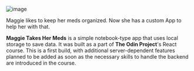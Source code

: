 
![image](https://user-images.githubusercontent.com/99130611/234059295-684b0d7f-d617-49b5-a64b-1b19f5b1dfa9.png)

Maggie likes to keep her meds organized. Now she has a custom App to help her with that.

<strong>Maggie Takes Her Meds</strong> is a simple notebook-type app that uses local storage to save data. It was built as a part of <strong>The Odin Project</strong>'s React course. This is a first build, with additional server-dependent features planned to be added as soon as the necessary skills to handle the backend are introduced in the course. 
